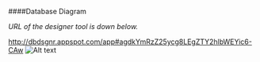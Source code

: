 
####Database Diagram


*URL of the designer tool is down below.*

http://dbdsgnr.appspot.com/app#agdkYmRzZ25ycg8LEgZTY2hlbWEYic6-CAw
![Alt text](http://i1373.photobucket.com/albums/ag395/Ron_Daryl_Magno/download_zpse22135cc.png "Database Diagram")
